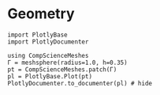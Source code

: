 # Geometry

```@setup geo
import PlotlyBase
import PlotlyDocumenter
```

```@example geo
using CompScienceMeshes
Γ = meshsphere(radius=1.0, h=0.35)
pt = CompScienceMeshes.patch(Γ)
pl = PlotlyBase.Plot(pt)
PlotlyDocumenter.to_documenter(pl) # hide
```
